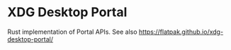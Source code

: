 # XDG Desktop Portal

Rust implementation of Portal APIs.
See also https://flatpak.github.io/xdg-desktop-portal/

